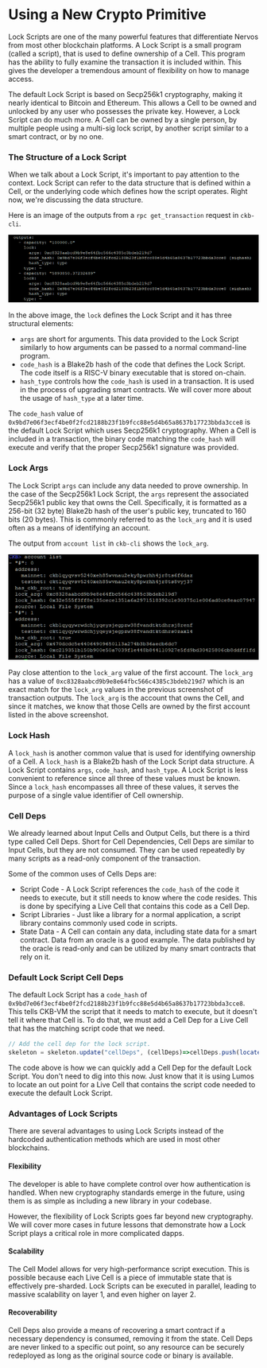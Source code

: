 # Using a New Crypto Primitive

Lock Scripts are one of the many powerful features that differentiate Nervos from most other blockchain platforms. A Lock Script is a small program \(called a script\), that is used to define ownership of a Cell. This program has the ability to fully examine the transaction it is included within. This gives the developer a tremendous amount of flexibility on how to manage access.

The default Lock Script is based on Secp256k1 cryptography, making it nearly identical to Bitcoin and Ethereum. This allows a Cell to be owned and unlocked by any user who possesses the private key. However, a Lock Script can do much more. A Cell can be owned by a single person, by multiple people using a multi-sig lock script, by another script similar to a smart contract, or by no one.

### The Structure of a Lock Script

When we talk about a Lock Script, it's important to pay attention to the context. Lock Script can refer to the data structure that is defined within a Cell, or the underlying code which defines how the script operates. Right now, we're discussing the data structure.

Here is an image of the outputs from a `rpc get_transaction` request in `ckb-cli`.

![](../.gitbook/assets/get-transaction-outputs.png)

In the above image, the `lock` defines the Lock Script and it has three structural elements:

* `args` are short for arguments. This data provided to the Lock Script similarly to how arguments can be passed to a normal command-line program.
* `code_hash` is a Blake2b hash of the code that defines the Lock Script. The code itself is a RISC-V binary executable that is stored on-chain. 
* `hash_type` controls how the `code_hash` is used in a transaction. It is used in the process of upgrading smart contracts. We will cover more about the usage of `hash_type` at a later time.

The `code_hash` value of `0x9bd7e06f3ecf4be0f2fcd2188b23f1b9fcc88e5d4b65a8637b17723bbda3cce8` is the default Lock Script which uses Secp256k1 cryptography. When a Cell is included in a transaction, the binary code matching the `code_hash` will execute and verify that the proper Secp256k1 signature was provided.

### Lock Args

The Lock Script `args` can include any data needed to prove ownership. In the case of the Secp256k1 Lock Script, the `args` represent the associated Secp256k1 public key that owns the Cell. Specifically, it is formatted as a 256-bit \(32 byte\) Blake2b hash of the user's public key, truncated to 160 bits \(20 bytes\). This is commonly referred to as the `lock_arg` and it is used often as a means of identifying an account.

The output from `account list` in `ckb-cli` shows the `lock_arg`.

![](../.gitbook/assets/account-list.png)

Pay close attention to the `lock_arg` value of the first account. The `lock_arg` has a value of `0xc8328aabcd9b9e8e64fbc566c4385c3bdeb219d7` which is an exact match for the `lock_arg` values in the previous screenshot of transaction outputs. The `lock_arg` is the account that owns the Cell, and since it matches, we know that those Cells are owned by the first account listed in the above screenshot.

### Lock Hash

A `lock_hash` is another common value that is used for identifying ownership of a Cell. A `lock_hash` is a Blake2b hash of the Lock Script data structure. A Lock Script contains `args`, `code_hash`, and `hash_type`. A Lock Script is less convenient to reference since all three of these values must be known. Since a `lock_hash` encompasses all three of these values, it serves the purpose of a single value identifier of Cell ownership.

### Cell Deps

We already learned about Input Cells and Output Cells, but there is a third type called Cell Deps. Short for Cell Dependencies, Cell Deps are similar to Input Cells, but they are not consumed. They can be used repeatedly by many scripts as a read-only component of the transaction.

Some of the common uses of Cells Deps are:

* Script Code - A Lock Script references the `code_hash` of the code it needs to execute, but it still needs to know where the code resides. This is done by specifying a Live Cell that contains this code as a Cell Dep.
* Script Libraries - Just like a library for a normal application, a script library contains commonly used code in scripts.
* State Data - A Cell can contain any data, including state data for a smart contract. Data from an oracle is a good example. The data published by the oracle is read-only and can be utilized by many smart contracts that rely on it.

### Default Lock Script Cell Deps

The default Lock Script has a `code_hash` of `0x9bd7e06f3ecf4be0f2fcd2188b23f1b9fcc88e5d4b65a8637b17723bbda3cce8`. This tells CKB-VM the script that it needs to match to execute, but it doesn't tell it where that Cell is. To do that, we must add a Cell Dep for a Live Cell that has the matching script code that we need.

```javascript
// Add the cell dep for the lock script.
skeleton = skeleton.update("cellDeps", (cellDeps)=>cellDeps.push(locateCellDep({code_hash: "0x9bd7e06f3ecf4be0f2fcd2188b23f1b9fcc88e5d4b65a8637b17723bbda3cce8", hash_type: "type"})));
```

The code above is how we can quickly add a Cell Dep for the default Lock Script. You don't need to dig into this now. Just know that it is using Lumos to locate an out point for a Live Cell that contains the script code needed to execute the default Lock Script.

### Advantages of Lock Scripts

There are several advantages to using Lock Scripts instead of the hardcoded authentication methods which are used in most other blockchains.

#### Flexibility

The developer is able to have complete control over how authentication is handled. When new cryptography standards emerge in the future, using them is as simple as including a new library in your codebase.

However, the flexibility of Lock Scripts goes far beyond new cryptography. We will cover more cases in future lessons that demonstrate how a Lock Script plays a critical role in more complicated dapps.

#### Scalability

The Cell Model allows for very high-performance script execution. This is possible because each Live Cell is a piece of immutable state that is effectively pre-sharded. Lock Scripts can be executed in parallel, leading to massive scalability on layer 1, and even higher on layer 2.

#### Recoverability

Cell Deps also provide a means of recovering a smart contract if a necessary dependency is consumed, removing it from the state. Cell Deps are never linked to a specific out point, so any resource can be securely redeployed as long as the original source code or binary is available.

